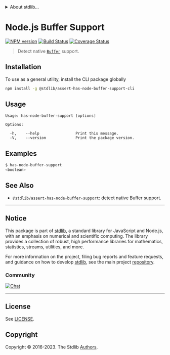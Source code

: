 <!--

@license Apache-2.0

Copyright (c) 2018 The Stdlib Authors.

Licensed under the Apache License, Version 2.0 (the "License");
you may not use this file except in compliance with the License.
You may obtain a copy of the License at

   http://www.apache.org/licenses/LICENSE-2.0

Unless required by applicable law or agreed to in writing, software
distributed under the License is distributed on an "AS IS" BASIS,
WITHOUT WARRANTIES OR CONDITIONS OF ANY KIND, either express or implied.
See the License for the specific language governing permissions and
limitations under the License.

-->


<details>
  <summary>
    About stdlib...
  </summary>
  <p>We believe in a future in which the web is a preferred environment for numerical computation. To help realize this future, we've built stdlib. stdlib is a standard library, with an emphasis on numerical and scientific computation, written in JavaScript (and C) for execution in browsers and in Node.js.</p>
  <p>The library is fully decomposable, being architected in such a way that you can swap out and mix and match APIs and functionality to cater to your exact preferences and use cases.</p>
  <p>When you use stdlib, you can be absolutely certain that you are using the most thorough, rigorous, well-written, studied, documented, tested, measured, and high-quality code out there.</p>
  <p>To join us in bringing numerical computing to the web, get started by checking us out on <a href="https://github.com/stdlib-js/stdlib">GitHub</a>, and please consider <a href="https://opencollective.com/stdlib">financially supporting stdlib</a>. We greatly appreciate your continued support!</p>
</details>

# Node.js Buffer Support

[![NPM version][npm-image]][npm-url] [![Build Status][test-image]][test-url] [![Coverage Status][coverage-image]][coverage-url] <!-- [![dependencies][dependencies-image]][dependencies-url] -->

> Detect native [`Buffer`][node-buffer] support.









<section class="cli">



<section class="installation">

## Installation

To use as a general utility, install the CLI package globally

```bash
npm install -g @stdlib/assert-has-node-buffer-support-cli
```

</section>

<!-- CLI usage documentation. -->

<section class="usage">

## Usage

```text
Usage: has-node-buffer-support [options]

Options:

  -h,    --help                Print this message.
  -V,    --version             Print the package version.
```

</section>

<!-- /.usage -->

<section class="examples">

## Examples

```bash
$ has-node-buffer-support
<boolean>
```

</section>

<!-- /.examples -->

</section>

<!-- /.cli -->

<!-- Section for related `stdlib` packages. Do not manually edit this section, as it is automatically populated. -->

<section class="related">

## See Also

-   <span class="package-name">[`@stdlib/assert-has-node-buffer-support`][@stdlib/assert-has-node-buffer-support]</span><span class="delimiter">: </span><span class="description">detect native Buffer support.</span>


</section>

<!-- /.related -->

<!-- Section for all links. Make sure to keep an empty line after the `section` element and another before the `/section` close. -->


<section class="main-repo" >

* * *

## Notice

This package is part of [stdlib][stdlib], a standard library for JavaScript and Node.js, with an emphasis on numerical and scientific computing. The library provides a collection of robust, high performance libraries for mathematics, statistics, streams, utilities, and more.

For more information on the project, filing bug reports and feature requests, and guidance on how to develop [stdlib][stdlib], see the main project [repository][stdlib].

### Community

[![Chat][chat-image]][chat-url]

---

## License

See [LICENSE][stdlib-license].


## Copyright

Copyright &copy; 2016-2023. The Stdlib [Authors][stdlib-authors].

</section>

<!-- /.stdlib -->

<!-- Section for all links. Make sure to keep an empty line after the `section` element and another before the `/section` close. -->

<section class="links">

[npm-image]: http://img.shields.io/npm/v/@stdlib/assert-has-node-buffer-support-cli.svg
[npm-url]: https://npmjs.org/package/@stdlib/assert-has-node-buffer-support-cli

[test-image]: https://github.com/stdlib-js/assert-has-node-buffer-support@v0.1.1/actions/workflows/test.yml/badge.svg?branch=v0.1.1
[test-url]: https://github.com/stdlib-js/assert-has-node-buffer-support@v0.1.1/actions/workflows/test.yml?query=branch:v0.1.1

[coverage-image]: https://img.shields.io/codecov/c/github/stdlib-js/assert-has-node-buffer-support@v0.1.1/main.svg
[coverage-url]: https://codecov.io/github/stdlib-js/assert-has-node-buffer-support@v0.1.1?branch=main

<!--

[dependencies-image]: https://img.shields.io/david/stdlib-js/assert-has-node-buffer-support@v0.1.1.svg
[dependencies-url]: https://david-dm.org/stdlib-js/assert-has-node-buffer-support@v0.1.1/main

-->

[chat-image]: https://img.shields.io/gitter/room/stdlib-js/stdlib.svg
[chat-url]: https://app.gitter.im/#/room/#stdlib-js_stdlib:gitter.im

[stdlib]: https://github.com/stdlib-js/stdlib

[stdlib-authors]: https://github.com/stdlib-js/stdlib/graphs/contributors

[cli-section]: https://github.com/stdlib-js/assert-has-node-buffer-support@v0.1.1#cli
[cli-url]: https://github.com/stdlib-js/assert-has-node-buffer-support@v0.1.1/tree/cli
[@stdlib/assert-has-node-buffer-support]: https://github.com/stdlib-js/assert-has-node-buffer-support@v0.1.1/tree/main

[umd]: https://github.com/umdjs/umd
[es-module]: https://developer.mozilla.org/en-US/docs/Web/JavaScript/Guide/Modules

[deno-url]: https://github.com/stdlib-js/assert-has-node-buffer-support@v0.1.1/tree/deno
[umd-url]: https://github.com/stdlib-js/assert-has-node-buffer-support@v0.1.1/tree/umd
[esm-url]: https://github.com/stdlib-js/assert-has-node-buffer-support@v0.1.1/tree/esm
[branches-url]: https://github.com/stdlib-js/assert-has-node-buffer-support@v0.1.1/blob/main/branches.md

[stdlib-license]: https://raw.githubusercontent.com/stdlib-js/assert-has-node-buffer-support@v0.1.1/main/LICENSE

[node-buffer]: https://nodejs.org/api/buffer.html

</section>

<!-- /.links -->
